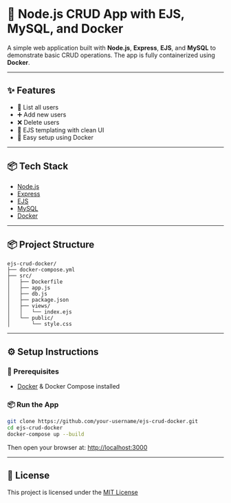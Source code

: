 # 📝 Node.js CRUD App with EJS, MySQL, and Docker

A simple web application built with **Node.js**, **Express**, **EJS**, and **MySQL** to demonstrate basic CRUD operations. The app is fully containerized using **Docker**.

---

## ✨ Features

- 🧑 List all users
- ➕ Add new users
- ❌ Delete users
- 🎨 EJS templating with clean UI
- 🐳 Easy setup using Docker

---

## 📦 Tech Stack

- [Node.js](https://nodejs.org/)
- [Express](https://expressjs.com/)
- [EJS](https://ejs.co/)
- [MySQL](https://www.mysql.com/)
- [Docker](https://www.docker.com/)

---

## 📦 Project Structure

```
ejs-crud-docker/
├── docker-compose.yml
├── src/
│   ├── Dockerfile
│   ├── app.js
│   ├── db.js
│   ├── package.json
│   ├── views/
│   │   └── index.ejs
│   └── public/
│       └── style.css
```

---

## ⚙️ Setup Instructions

### 🔧 Prerequisites

- [Docker](https://www.docker.com/) & Docker Compose installed

### 📦 Run the App

```bash
git clone https://github.com/your-username/ejs-crud-docker.git
cd ejs-crud-docker
docker-compose up --build
```

Then open your browser at: [http://localhost:3000](http://localhost:3000)

---

## 🪪 License

This project is licensed under the [MIT License](LICENSE)
